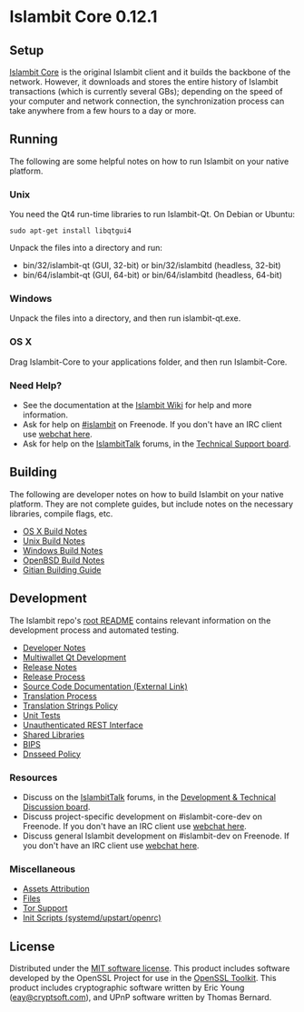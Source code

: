 Islambit Core 0.12.1
=====================

Setup
---------------------
[Islambit Core](http://islambit.org/en/download) is the original Islambit client and it builds the backbone of the network. However, it downloads and stores the entire history of Islambit transactions (which is currently several GBs); depending on the speed of your computer and network connection, the synchronization process can take anywhere from a few hours to a day or more.

Running
---------------------
The following are some helpful notes on how to run Islambit on your native platform.

### Unix

You need the Qt4 run-time libraries to run Islambit-Qt. On Debian or Ubuntu:

	sudo apt-get install libqtgui4

Unpack the files into a directory and run:

- bin/32/islambit-qt (GUI, 32-bit) or bin/32/islambitd (headless, 32-bit)
- bin/64/islambit-qt (GUI, 64-bit) or bin/64/islambitd (headless, 64-bit)



### Windows

Unpack the files into a directory, and then run islambit-qt.exe.

### OS X

Drag Islambit-Core to your applications folder, and then run Islambit-Core.

### Need Help?

* See the documentation at the [Islambit Wiki](https://en.islambit.it/wiki/Main_Page)
for help and more information.
* Ask for help on [#islambit](http://webchat.freenode.net?channels=islambit) on Freenode. If you don't have an IRC client use [webchat here](http://webchat.freenode.net?channels=islambit).
* Ask for help on the [IslambitTalk](https://islambittalk.org/) forums, in the [Technical Support board](https://islambittalk.org/index.php?board=4.0).

Building
---------------------
The following are developer notes on how to build Islambit on your native platform. They are not complete guides, but include notes on the necessary libraries, compile flags, etc.

- [OS X Build Notes](build-osx.md)
- [Unix Build Notes](build-unix.md)
- [Windows Build Notes](build-windows.md)
- [OpenBSD Build Notes](build-openbsd.md)
- [Gitian Building Guide](gitian-building.md)

Development
---------------------
The Islambit repo's [root README](/README.md) contains relevant information on the development process and automated testing.

- [Developer Notes](developer-notes.md)
- [Multiwallet Qt Development](multiwallet-qt.md)
- [Release Notes](release-notes.md)
- [Release Process](release-process.md)
- [Source Code Documentation (External Link)](https://dev.visucore.com/islambit/doxygen/)
- [Translation Process](translation_process.md)
- [Translation Strings Policy](translation_strings_policy.md)
- [Unit Tests](unit-tests.md)
- [Unauthenticated REST Interface](REST-interface.md)
- [Shared Libraries](shared-libraries.md)
- [BIPS](bips.md)
- [Dnsseed Policy](dnsseed-policy.md)

### Resources
* Discuss on the [IslambitTalk](https://islambittalk.org/) forums, in the [Development & Technical Discussion board](https://islambittalk.org/index.php?board=6.0).
* Discuss project-specific development on #islambit-core-dev on Freenode. If you don't have an IRC client use [webchat here](http://webchat.freenode.net/?channels=islambit-core-dev).
* Discuss general Islambit development on #islambit-dev on Freenode. If you don't have an IRC client use [webchat here](http://webchat.freenode.net/?channels=islambit-dev).

### Miscellaneous
- [Assets Attribution](assets-attribution.md)
- [Files](files.md)
- [Tor Support](tor.md)
- [Init Scripts (systemd/upstart/openrc)](init.md)

License
---------------------
Distributed under the [MIT software license](http://www.opensource.org/licenses/mit-license.php).
This product includes software developed by the OpenSSL Project for use in the [OpenSSL Toolkit](https://www.openssl.org/). This product includes
cryptographic software written by Eric Young ([eay@cryptsoft.com](mailto:eay@cryptsoft.com)), and UPnP software written by Thomas Bernard.
